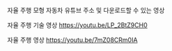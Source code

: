자율 주행 모형 자동차 유튜브 주소 및 다운로드할 수 있는 영상

자율 주행 기술 영상 
https://youtu.be/LP_2BtZ9CH0

자율 주행 영상
https://youtu.be/7mZ08CRm0IA
